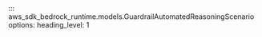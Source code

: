 ::: aws_sdk_bedrock_runtime.models.GuardrailAutomatedReasoningScenario
    options:
        heading_level: 1
